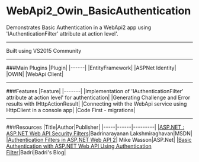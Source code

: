 # WebApi2_Owin_BasicAuthentication
Demonstrates Basic Authentication in a WebApi2 app using 'IAuthenticationFilter' attribute at action level'.

---

Built using VS2015 Community

---
###Main Plugins
|Plugin|
|------|
|EntityFramework|
|ASPNet Identity|
|OWIN|
|WebApi Client|

---

###Features
|Feature|
|-------|
|Implementation of 'IAuthenticationFilter' attribute at action level' for authentication|
|Generating Challenge and Error results with IHttpActionResult|
|Connecting with the WebApi service using HttpClient in a console app|
|Code First - migrations|

---

###Resources
|Title|Author|Publisher|
|-----|------|---------|
|[ASP.NET : ASP.NET Web API Security Filters](https://msdn.microsoft.com/en-us/magazine/dn781361.aspx)|Badrinarayanan Lakshmiraghavan|MSDN|
|[Authentication Filters in ASP.NET Web API 2](http://www.asp.net/web-api/overview/security/authentication-filters)| Mike Wasson|ASP.Net|
|[Basic Authentication with ASP.NET Web API Using Authentication Filter](https://lbadri.wordpress.com/2014/02/13/basic-authentication-with-asp-net-web-api-using-authentication-filter/)|Badri|Badri's Blog|

